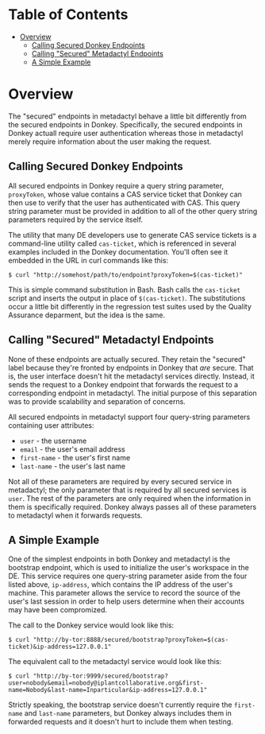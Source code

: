 # Table of Contents

* [Overview](#overview)
    * [Calling Secured Donkey Endpoints](#calling-secured-donkey-endpoints)
    * [Calling "Secured" Metadactyl Endpoints](#calling-secured-metadactyl-endpoints)
    * [A Simple Example](#a-simple-example)

# Overview

The "secured" endpoints in metadactyl behave a little bit differently from the
secured endpoints in Donkey. Specifically, the secured endpoints in Donkey
actuall require user authentication whereas those in metadactyl merely require
information about the user making the request.

## Calling Secured Donkey Endpoints

All secured endpoints in Donkey require a query string parameter, `proxyToken`,
whose value contains a CAS service ticket that Donkey can then use to verify
that the user has authenticated with CAS. This query string parameter must be
provided in addition to all of the other query string parameters required by the
service itself.

The utility that many DE developers use to generate CAS service tickets is a
command-line utility called `cas-ticket`, which is referenced in several
examples included in the Donkey documentation. You'll often see it embedded in
the URL in curl commands like this:

```
$ curl "http://somehost/path/to/endpoint?proxyToken=$(cas-ticket)"
```

This is simple command substitution in Bash. Bash calls the `cas-ticket` script
and inserts the output in place of `$(cas-ticket)`. The substitutions occur a
little bit differently in the regression test suites used by the Quality
Assurance deparment, but the idea is the same.

## Calling "Secured" Metadactyl Endpoints

None of these endpoints are actually secured. They retain the "secured" label
because they're fronted by endpoints in Donkey that _are_ secure. That is, the
user interface doesn't hit the metadactyl services directly. Instead, it sends
the request to a Donkey endpoint that forwards the request to a corresponding
endpoint in metadactyl. The initial purpose of this separation was to provide
scalability and separation of concerns.

All secured endpoints in metadactyl support four query-string parameters
containing user attributes:

* `user` - the username
* `email` - the user's email address
* `first-name` - the user's first name
* `last-name` - the user's last name

Not all of these parameters are required by every secured service in metadactyl;
the only parameter that is required by all secured services is `user`. The rest
of the parameters are only required when the information in them is specifically
required. Donkey always passes all of these parameters to metadactyl when it
forwards requests.

## A Simple Example

One of the simplest endpoints in both Donkey and metadactyl is the bootstrap
endpoint, which is used to initialize the user's workspace in the DE. This
service requires one query-string parameter aside from the four listed above,
`ip-address`, which contains the IP address of the user's machine. This
parameter allows the service to record the source of the user's last session in
order to help users determine when their accounts may have been compromized.

The call to the Donkey service would look like this:

```
$ curl "http://by-tor:8888/secured/bootstrap?proxyToken=$(cas-ticket)&ip-address=127.0.0.1"
```

The equivalent call to the metadactyl service would look like this:

```
$ curl "http://by-tor:9999/secured/bootstrap?user=nobody&email=nobody@iplantcollaborative.org&first-name=Nobody&last-name=Inparticular&ip-address=127.0.0.1"
```

Strictly speaking, the bootstrap service doesn't currently require the
`first-name` and `last-name` parameters, but Donkey always includes them in
forwarded requests and it doesn't hurt to include them when testing.
